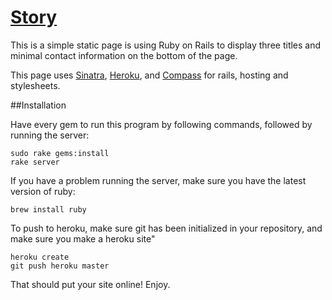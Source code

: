 # [Story](http://avijeet.me/)

This is a simple static page is using Ruby on Rails to display three titles and minimal contact information on the bottom of the page.

This page uses [Sinatra](http://sinatrarb.com/), [Heroku](http://heroku.com), and [Compass](http://compass-style.org) for rails, hosting and stylesheets. 

##Installation

Have every gem to run this program by following commands, followed by running the server:

	sudo rake gems:install
	rake server

If you have a problem running the server, make sure you have the latest version of ruby:

	brew install ruby

To push to heroku, make sure git has been initialized in your repository, and make sure you make a heroku site"

	heroku create
	git push heroku master

That should put your site online! Enjoy.
